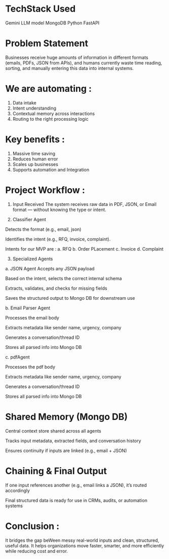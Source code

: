 # TechStack Used

Gemini LLM model
MongoDB
Python
FastAPI


# Problem Statement 

Businesses receive huge amounts of information in different formats (emails, PDFs, JSON from APIs), and humans currently waste time reading, sorting, and manually entering this data into internal systems.

# We are automating :
1. Data intake
2. Intent understanding
3. Contextual memory across interactions
4. Routing to the right processing logic

# Key benefits :
1. Massive time saving 
2. Reduces human error
3. Scales up businesses
4. Supports automation and Integration

# Project Workflow : 

1. Input Received
The system receives raw data in PDF, JSON, or Email format — without knowing the type or intent.

2. Classifier Agent

Detects the format (e.g., email, json)

Identifies the intent (e.g., RFQ, invoice, complaint).

Intents for our MVP are :
     a. RFQ
     b. Order PLacement
     c. Invoice
     d. Complaint

3. Specialized Agents

a. JSON Agent
Accepts any JSON payload

Based on the intent, selects the correct internal schema

Extracts, validates, and checks for missing fields

Saves the structured output to Mongo DB for downstream use

b. Email Parser Agent

Processes the email body

Extracts metadata like sender name, urgency, company

Generates a conversation/thread ID

Stores all parsed info into Mongo DB

c. pdfAgent 

Processes the pdf body

Extracts metadata like sender name, urgency, company

Generates a conversation/thread ID

Stores all parsed info into Mongo DB

# Shared Memory (Mongo DB)

Central context store shared across all agents

Tracks input metadata, extracted fields, and conversation history

Ensures continuity if inputs are linked (e.g., email + JSON)

# Chaining & Final Output

If one input references another (e.g., email links a JSON), it’s routed accordingly

Final structured data is ready for use in CRMs, audits, or automation systems

# Conclusion :

It bridges the gap beWeen messy real-world inputs and clean, structured, useful data.
It helps organizations move faster, smarter, and more efficiently while reducing cost and error.